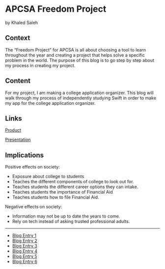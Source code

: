 # APCSA Freedom Project
by Khaled Saleh

## Context
The “Freedom Project” for APCSA is all about choosing a tool to learn throughout the year and creating a project that helps solve a specific problem in the world. The purpose of this blog is to go step by step about my process in creating my project. 

## Content
For my project, I am making a college application organizer. This blog will walk through my process of independently studying Swift in order to make my app for the college application organizer.

## Links

[Product](https://drive.google.com/file/d/1nhvWbEL0jD6nr7aRUcgI6_vg2jJYJdRR/view?usp=sharing)

[Presentation](https://docs.google.com/presentation/d/1h_cc536BmVrP5jfm27PaUTqNgWZYxZk_bmSkJByHFSE/edit#slide=id.p)

## Implications
Positive effects on society: 
* Exposure about college to students
* Teaches the different components of college to look out for. 
* Teaches students the different career options they can intake. 
* Teaches students the importance of Financial Aid 
* Teaches students how to file Financial Aid. 


Negative effects on society: 
* Information may not be up to date the years to come. 
* Rely on tech instead of asking trusted professional adults. 

---

* [Blog Entry 1](entries/entry01.md)
* [Blog Entry 2](entries/entry02.md)
* [Blog Entry 3](entries/entry03.md)
* [Blog Entry 4](entries/entry04.md)
* [Blog Entry 5](entries/entry05.md)
* [Blog Entry 6](entries/entry06.md)
